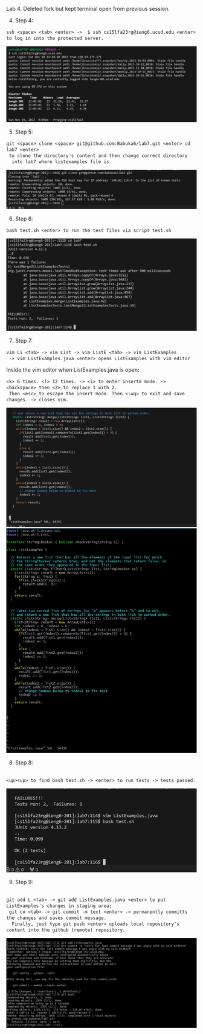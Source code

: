 Lab 4. Deleted fork but kept terminal open from previous session. 

4. Step 4: 
 ```
ssh <space> <tab> <enter> ->  $ ssh cs15lfa23rg@ieng6.ucsd.edu <enter> to log in into the protected server. 
```
![alt text](Lab4_one.JPG)

5. Step 5: 
```
git <space> clone <space> git@github.com:Babuka6/lab7.git <enter> cd lab7 <enter>
 to clone the directory's content and then change currect directory
  into lab7 where listexamples file is. 
 ```
![alt text](Lab4_two.JPG)

6. Step 6:
```
bash test.sh <enter> to run the test files via script test.sh
``` 
![alt text](bash_test_sh_fail..JPG)

7. Step 7:
```
vim Li <tab> -> vim List -> vim ListE <tab> -> vim ListExamples
 -> vim ListExamples.java <enter> opens ListExamples with vim editor
```

Inside the vim editor when ListExamples.java is open:

```
<k> 6 times. <l> 12 times. -> <i> to enter insertm mode. -> <backspace> then <2> to replace 1 with 2.
 Then <esc> to escape the insert mode. Then <:wq> to exit and save changes. -> closes vim.
```
![alt text](openedvimofListexample.JPG) 
![alt text](vimFixed.JPG)

8. Step 8:
```

<up><up> to find bash test.sh -> <enter> to run tests -> tests passed.
```
![alt text](testpass.JPG)

9. Step 9:
```

git add L <tab> -> git add ListExamples.java <enter> to put ListExamples's changes in staging area;
 git co <tab> -> git commit -m text <enter> -> permanently committs the changes and saves commit message.
  Finally, just type git push <enter> uploads local repository's content into the github (remote) repository.
```
 ![alt text](gitcommitNew.JPG)







